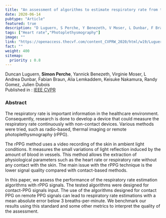 ```yaml
---
title: "An assessment of algorithms to estimate respiratory rate from the remote photoplethysmogram"
date: 2020-06-14
pubtype: "Article"
featured: true
description: "D Luguern, S Perche, Y Benezeth, V Moser, L Dunbar, F Braun, A Lemkaddem, K Nakamura, R Gomez, J Dubois"
tags: ["Heart rate","Photoplethysmography"]
image: ""
link: "https://openaccess.thecvf.com/content_CVPRW_2020/html/w19/Luguern_An_Assessment_of_Algorithms_to_Estimate_Respiratory_Rate_From_the_CVPRW_2020_paper.html"
fact: ""
weight: 400
sitemap:
  priority : 0.8
---
```


Duncan Luguern, **Simon Perche**, Yannick Benezeth, Virginie Moser, L Andrea Dunbar, Fabian Braun, Alia Lemkaddem, Keisuke Nakamura, Randy Gomez, Julien Dubois \
Published in : [IEEE CVPR](https://cvpr2020.thecvf.com/)

### Abstract
The respiratory rate is important information in the healthcare environment. Consequently, research is done to develop a device that could measure the respiratory rate continuously with non-contact devices. Various methods were tried, such as radio-based, thermal imaging or remote photoplethysmography (rPPG). 

The rPPG method uses a video recording of the skin in ambient light conditions. It measures the small variations of light reflection induced by the amount of blood in vessels. This method allows the extraction of physiological parameters such as the heart rate or respiratory rate without any contact with the skin. The main issue with the rPPG technique is the lower signal quality compared with contact-based methods. 

In this paper, we assess the performance of the respiratory rate estimation algorithms with rPPG signals. The tested algorithms were designed for contact-PPG signals input. The use of the algorithms designed for contact PPG on remote PPG signals can lead to respiratory rate estimations with a mean absolute error below 3 breaths-per-minute. We benchmark our results using this standard and some other metrics to interpret the quality of the assessment.